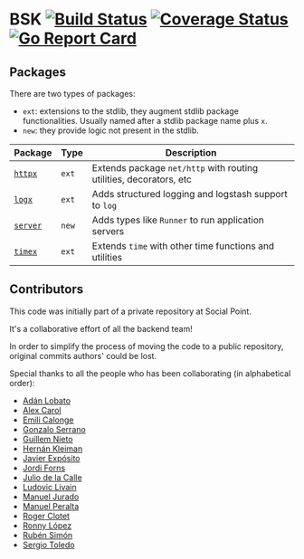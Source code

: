 # BSK [![Build Status](https://travis-ci.org/socialpoint-labs/bsk.svg?branch=master)](https://travis-ci.org/socialpoint-labs/bsk) [![Coverage Status](https://coveralls.io/repos/github/socialpoint-labs/bsk/badge.svg?branch=master)](https://coveralls.io/github/socialpoint-labs/bsk?branch=master) [![Go Report Card](https://goreportcard.com/badge/github.com/socialpoint-labs/bsk)](https://goreportcard.com/report/github.com/socialpoint-labs/bsk)

## Packages

There are two types of packages: 
- `ext`: extensions to the stdlib, they augment stdlib package functionalities. Usually named after a stdlib package name plus `x`.
- `new`: they provide logic not present in the stdlib.

| Package            | Type  | Description                                                        |
| ---                | ----  | -----------                                                        |
| [`httpx`](httpx)   | `ext` | Extends package `net/http` with routing utilities, decorators, etc |
| [`logx`](logx)     | `ext` | Adds structured logging and logstash support to `log`              |
| [`server`](server) | `new` | Adds types like `Runner` to run application servers                |
| [`timex`](timex)   | `ext` | Extends `time` with other time functions and utilities             |

## Contributors

This code was initially part of a private repository at Social Point.

It's a collaborative effort of all the backend team!

In order to simplify the process of moving the code to a public repository, original commits authors' could be lost.

Special thanks to all the people who has been collaborating (in alphabetical order):

- [Adán Lobato](https://github.com/adanlobato)
- [Alex Carol](https://github.com/alexcarol)
- [Emili Calonge](https://github.com/1000i1)
- [Gonzalo Serrano](https://github.com/gonzaloserrano)
- [Guillem Nieto](https://github.com/gnieto)
- [Hernán Kleiman](https://github.com/mrjusti)
- [Javier Expósito](https://github.com/javierExposito)
- [Jordi Forns](https://github.com/jforns)
- [Julio de la Calle](https://github.com/dixso)
- [Ludovic Livain](https://github.com/sp-ludovic-ivain)
- [Manuel Jurado](https://github.com/manuelljb)
- [Manuel Peralta](https://github.com/---)
- [Roger Clotet](https://github.com/rogerclotet)
- [Ronny López](https://github.com/ronnylt)
- [Rubén Simón](https://github.com/neomede)
- [Sergio Toledo](https://github.com/toledoom)
